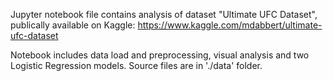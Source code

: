 Jupyter notebook file contains analysis of dataset "Ultimate UFC Dataset", publically available on Kaggle:
https://www.kaggle.com/mdabbert/ultimate-ufc-dataset

Notebook includes data load and preprocessing, visual analysis and two Logistic Regression models.
Source files are in './data' folder. 
